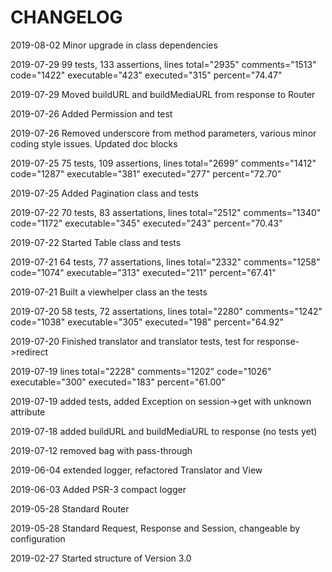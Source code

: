 CHANGELOG
=========

2019-08-02 Minor upgrade in class dependencies

2019-07-29 99 tests, 133 assertions, lines total="2935" comments="1513" code="1422" executable="423" executed="315" percent="74.47"

2019-07-29 Moved buildURL and buildMediaURL from response to Router

2019-07-26 Added Permission and test

2019-07-26 Removed underscore from method parameters, various minor coding style issues. Updated doc blocks

2019-07-25 75 tests, 109 assertions, lines total="2699" comments="1412" code="1287" executable="381" executed="277" percent="72.70"

2019-07-25 Added Pagination class and tests

2019-07-22 70 tests, 83 assertations, lines total="2512" comments="1340" code="1172" executable="345" executed="243" percent="70.43"

2019-07-22 Started Table class and tests

2019-07-21 64 tests, 77 assertations, lines total="2332" comments="1258" code="1074" executable="313" executed="211" percent="67.41"

2019-07-21 Built a viewhelper class an the tests

2019-07-20 58 tests, 72 assertations, lines total="2280" comments="1242" code="1038" executable="305" executed="198" percent="64.92"

2019-07-20 Finished translator and translator tests, test for response->redirect

2019-07-19 lines total="2228" comments="1202" code="1026" executable="300" executed="183" percent="61.00"

2019-07-19 added tests, added Exception on session->get with unknown attribute

2019-07-18 added buildURL and buildMediaURL to response (no tests yet)
 
2019-07-12 removed bag with pass-through

2019-06-04 extended logger, refactored Translator and View

2019-06-03 Added PSR-3 compact logger

2019-05-28 Standard Router

2019-05-28 Standard Request, Response and Session, changeable by configuration

2019-02-27 Started structure of Version 3.0